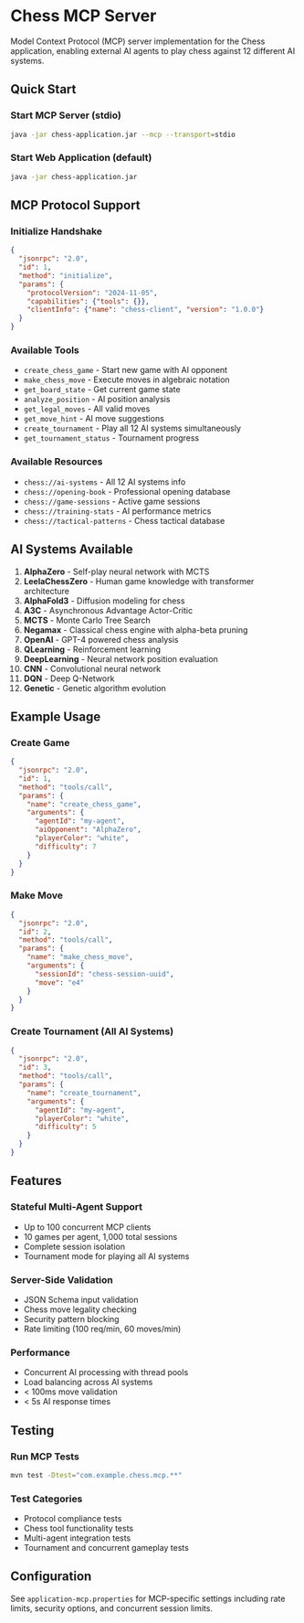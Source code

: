 # Chess MCP Server

Model Context Protocol (MCP) server implementation for the Chess application, enabling external AI agents to play chess against 12 different AI systems.

## Quick Start

### Start MCP Server (stdio)
```bash
java -jar chess-application.jar --mcp --transport=stdio
```

### Start Web Application (default)
```bash
java -jar chess-application.jar
```

## MCP Protocol Support

### Initialize Handshake
```json
{
  "jsonrpc": "2.0",
  "id": 1,
  "method": "initialize",
  "params": {
    "protocolVersion": "2024-11-05",
    "capabilities": {"tools": {}},
    "clientInfo": {"name": "chess-client", "version": "1.0.0"}
  }
}
```

### Available Tools
- `create_chess_game` - Start new game with AI opponent
- `make_chess_move` - Execute moves in algebraic notation
- `get_board_state` - Get current game state
- `analyze_position` - AI position analysis
- `get_legal_moves` - All valid moves
- `get_move_hint` - AI move suggestions
- `create_tournament` - Play all 12 AI systems simultaneously
- `get_tournament_status` - Tournament progress

### Available Resources
- `chess://ai-systems` - All 12 AI systems info
- `chess://opening-book` - Professional opening database
- `chess://game-sessions` - Active game sessions
- `chess://training-stats` - AI performance metrics
- `chess://tactical-patterns` - Chess tactical database

## AI Systems Available
1. **AlphaZero** - Self-play neural network with MCTS
2. **LeelaChessZero** - Human game knowledge with transformer architecture
3. **AlphaFold3** - Diffusion modeling for chess
4. **A3C** - Asynchronous Advantage Actor-Critic
5. **MCTS** - Monte Carlo Tree Search
6. **Negamax** - Classical chess engine with alpha-beta pruning
7. **OpenAI** - GPT-4 powered chess analysis
8. **QLearning** - Reinforcement learning
9. **DeepLearning** - Neural network position evaluation
10. **CNN** - Convolutional neural network
11. **DQN** - Deep Q-Network
12. **Genetic** - Genetic algorithm evolution

## Example Usage

### Create Game
```json
{
  "jsonrpc": "2.0",
  "id": 1,
  "method": "tools/call",
  "params": {
    "name": "create_chess_game",
    "arguments": {
      "agentId": "my-agent",
      "aiOpponent": "AlphaZero",
      "playerColor": "white",
      "difficulty": 7
    }
  }
}
```

### Make Move
```json
{
  "jsonrpc": "2.0",
  "id": 2,
  "method": "tools/call",
  "params": {
    "name": "make_chess_move",
    "arguments": {
      "sessionId": "chess-session-uuid",
      "move": "e4"
    }
  }
}
```

### Create Tournament (All AI Systems)
```json
{
  "jsonrpc": "2.0",
  "id": 3,
  "method": "tools/call",
  "params": {
    "name": "create_tournament",
    "arguments": {
      "agentId": "my-agent",
      "playerColor": "white",
      "difficulty": 5
    }
  }
}
```

## Features

### Stateful Multi-Agent Support
- Up to 100 concurrent MCP clients
- 10 games per agent, 1,000 total sessions
- Complete session isolation
- Tournament mode for playing all AI systems

### Server-Side Validation
- JSON Schema input validation
- Chess move legality checking
- Security pattern blocking
- Rate limiting (100 req/min, 60 moves/min)

### Performance
- Concurrent AI processing with thread pools
- Load balancing across AI systems
- < 100ms move validation
- < 5s AI response times

## Testing

### Run MCP Tests
```bash
mvn test -Dtest="com.example.chess.mcp.**"
```

### Test Categories
- Protocol compliance tests
- Chess tool functionality tests
- Multi-agent integration tests
- Tournament and concurrent gameplay tests

## Configuration

See `application-mcp.properties` for MCP-specific settings including rate limits, security options, and concurrent session limits.